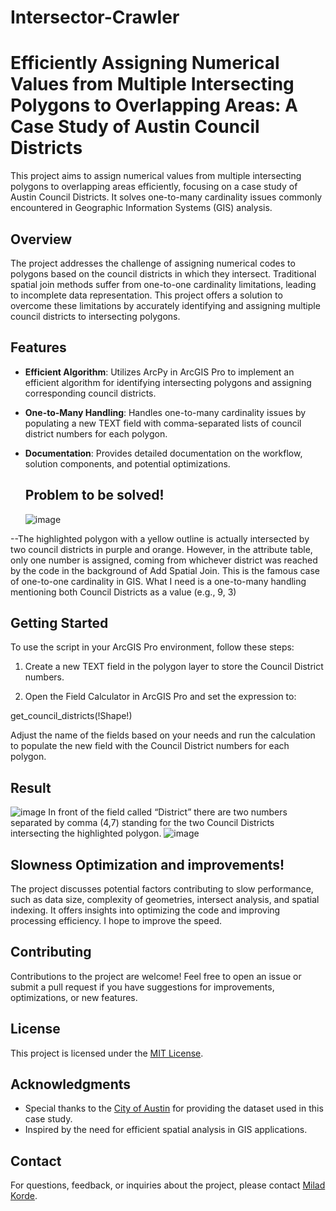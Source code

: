 # Intersector-Crawler

# Efficiently Assigning Numerical Values from Multiple Intersecting Polygons to Overlapping Areas: A Case Study of Austin Council Districts

This project aims to assign numerical values from multiple intersecting polygons to overlapping areas efficiently, focusing on a case study of Austin Council Districts. It solves one-to-many cardinality issues commonly encountered in Geographic Information Systems (GIS) analysis.

## Overview

The project addresses the challenge of assigning numerical codes to polygons based on the council districts in which they intersect. Traditional spatial join methods suffer from one-to-one cardinality limitations, leading to incomplete data representation. This project offers a solution to overcome these limitations by accurately identifying and assigning multiple council districts to intersecting polygons.

## Features

- **Efficient Algorithm**: Utilizes ArcPy in ArcGIS Pro to implement an efficient algorithm for identifying intersecting polygons and assigning corresponding council districts.
  
- **One-to-Many Handling**: Handles one-to-many cardinality issues by populating a new TEXT field with comma-separated lists of council district numbers for each polygon.

- **Documentation**: Provides detailed documentation on the workflow, solution components, and potential optimizations.

  ## Problem to be solved!
  ![image](https://github.com/Milad84/Intersector-Crawl/assets/38597478/62cea75a-1aa6-4398-885a-93f3db70c5d1)

--The highlighted polygon with a yellow outline is actually intersected by two council districts in purple and orange. However, in the attribute table, only one number is assigned, coming from whichever district was reached by the code in the background of Add Spatial Join. This is the famous case of one-to-one cardinality in GIS. What I need is a one-to-many handling mentioning both Council Districts as a value (e.g., 9, 3)

## Getting Started

To use the script in your ArcGIS Pro environment, follow these steps:

1. Create a new TEXT field in the polygon layer to store the Council District numbers.

2. Open the Field Calculator in ArcGIS Pro and set the expression to:

get_council_districts(!Shape!)

Adjust the name of the fields based on your needs and run the calculation to populate the new field with the Council District numbers for each polygon.

## Result
![image](https://github.com/Milad84/Intersector-Crawl/assets/38597478/e1fb87f4-197f-4433-a386-9fc641bfe783)
In front of the field called “District” there are two numbers separated by comma (4,7) standing for the two Council Districts intersecting the highlighted polygon.
![image](https://github.com/Milad84/Intersector-Crawl/assets/38597478/186184a9-8d87-4d54-942e-28cac38e8eec)

## Slowness Optimization and improvements!

The project discusses potential factors contributing to slow performance, such as data size, complexity of geometries, intersect analysis, and spatial indexing. It offers insights into optimizing the code and improving processing efficiency. I hope to improve the speed.

## Contributing

Contributions to the project are welcome! Feel free to open an issue or submit a pull request if you have suggestions for improvements, optimizations, or new features.

## License

This project is licensed under the [MIT License](LICENSE).

## Acknowledgments

- Special thanks to the [City of Austin](https://austintexas.gov/) for providing the dataset used in this case study.
- Inspired by the need for efficient spatial analysis in GIS applications.

## Contact

For questions, feedback, or inquiries about the project, please contact [Milad Korde](mailto:milad.kordeh@gmail.com).

